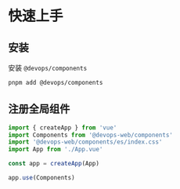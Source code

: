 # 快速上手

## 安装

安装 `@devops/components`

```sh
pnpm add @devops/components
```

## 注册全局组件

```ts
import { createApp } from 'vue'
import Components from '@devops-web/components'
import '@devops-web/components/es/index.css'
import App from './App.vue'

const app = createApp(App)

app.use(Components)
```
